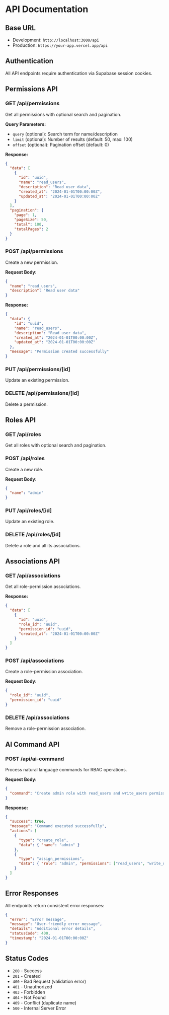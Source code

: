 # API Documentation

## Base URL

- Development: `http://localhost:3000/api`
- Production: `https://your-app.vercel.app/api`

## Authentication

All API endpoints require authentication via Supabase session cookies.

## Permissions API

### GET /api/permissions

Get all permissions with optional search and pagination.

**Query Parameters:**

- `query` (optional): Search term for name/description
- `limit` (optional): Number of results (default: 50, max: 100)
- `offset` (optional): Pagination offset (default: 0)

**Response:**

```json
{
  "data": [
    {
      "id": "uuid",
      "name": "read_users",
      "description": "Read user data",
      "created_at": "2024-01-01T00:00:00Z",
      "updated_at": "2024-01-01T00:00:00Z"
    }
  ],
  "pagination": {
    "page": 1,
    "pageSize": 50,
    "total": 100,
    "totalPages": 2
  }
}
```

### POST /api/permissions

Create a new permission.

**Request Body:**

```json
{
  "name": "read_users",
  "description": "Read user data"
}
```

**Response:**

```json
{
  "data": {
    "id": "uuid",
    "name": "read_users",
    "description": "Read user data",
    "created_at": "2024-01-01T00:00:00Z",
    "updated_at": "2024-01-01T00:00:00Z"
  },
  "message": "Permission created successfully"
}
```

### PUT /api/permissions/[id]

Update an existing permission.

### DELETE /api/permissions/[id]

Delete a permission.

## Roles API

### GET /api/roles

Get all roles with optional search and pagination.

### POST /api/roles

Create a new role.

**Request Body:**

```json
{
  "name": "admin"
}
```

### PUT /api/roles/[id]

Update an existing role.

### DELETE /api/roles/[id]

Delete a role and all its associations.

## Associations API

### GET /api/associations

Get all role-permission associations.

**Response:**

```json
{
  "data": [
    {
      "id": "uuid",
      "role_id": "uuid",
      "permission_id": "uuid",
      "created_at": "2024-01-01T00:00:00Z"
    }
  ]
}
```

### POST /api/associations

Create a role-permission association.

**Request Body:**

```json
{
  "role_id": "uuid",
  "permission_id": "uuid"
}
```

### DELETE /api/associations

Remove a role-permission association.

## AI Command API

### POST /api/ai-command

Process natural language commands for RBAC operations.

**Request Body:**

```json
{
  "command": "Create admin role with read_users and write_users permissions"
}
```

**Response:**

```json
{
  "success": true,
  "message": "Command executed successfully",
  "actions": [
    {
      "type": "create_role",
      "data": { "name": "admin" }
    },
    {
      "type": "assign_permissions",
      "data": { "role": "admin", "permissions": ["read_users", "write_users"] }
    }
  ]
}
```

## Error Responses

All endpoints return consistent error responses:

```json
{
  "error": "Error message",
  "message": "User-friendly error message",
  "details": "Additional error details",
  "statusCode": 400,
  "timestamp": "2024-01-01T00:00:00Z"
}
```

## Status Codes

- `200` - Success
- `201` - Created
- `400` - Bad Request (validation error)
- `401` - Unauthorized
- `403` - Forbidden
- `404` - Not Found
- `409` - Conflict (duplicate name)
- `500` - Internal Server Error
